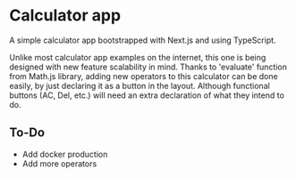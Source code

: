 # Calculator app
A simple calculator app bootstrapped with Next.js and using TypeScript.

Unlike most calculator app examples on the internet, this one is being designed with new feature scalability in mind. Thanks to 'evaluate' function from Math.js library, adding new operators to this calculator can be done easily, by just declaring it as a button in the layout. Although functional buttons (AC, Del, etc.) will need an extra declaration of what they intend to do.

## To-Do
- Add docker production
- Add more operators
